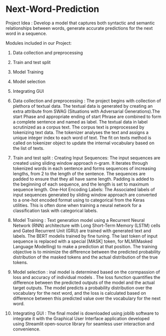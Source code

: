 # Next-Word-Prediction

Project Idea : Develop a model that captures both syntactic and semantic relationships between words, generate accurate predictions for the next word in a sequence.

Modules included in our Project:
1. Data collection and preprocessing 
2. Train and test split 
3. Model Training
4.  Model selection
5. Integrating GUI

1. Data collection and preprocessing : 
The project begins with collection of plethora of textual data. The textual data is generated by creating an extra attribute from SWAG (Situations with Adversarial Generations).The start Phase and appropriate ending of start Phrase are combined to form a complete sentence and named as label. The textual data in label scrutinized as a corpus text. The corpus text is preprocessed by tokenizing text data. The tokenizer analyses the text and assigns a unique integer index to each word of text. The fit on texts method is called on tokenizer object to update the internal vocabulary based on the list of texts.

2. Train and test split :
Creating Input Sequences: The input sequences are created using sliding window approach n-gram. It iterates through tokenized words in each sentence and forms sequences of increasing lengths, from 2 to the length of the sentence. The sequences are padded to ensure that they all have same length. Padding is added to the beginning of each sequence, and the length is set to maximum sequence length. 
One-Hot Encoding Labels: The Associated labels of input sequences generated by sliding window approach are converted to a one-hot encoded format using to categorical from the Keras utilities. This is often done when training a neural network for a classification task with categorical labels.

3. Model Training : 
Text generation model using a Recurrent Neural Network (RNN) architecture with Long Short-Term Memory (LSTM) cells and Gated Recurrent Unit (GRU) are trained with generated text and labels. The BERT modelis trained by fine tuning. The last token of input sequence is replaced with a special [MASK] token, for MLM(Masked Language Modelling) to make a prediction at that position. The training objective is to minimize the difference between the predicted probability distribution of the masked tokens and the actual distribution of the true tokens.

 4. Model selection :
 inal model is determined based on the cormpassion of loss and accuracy of individual models . The loss function quantifies the difference between the predicted outputs of the model and the actual target outputs. The model predicts a probability distribution over the vocabulary for the next word, and the loss is calculated based on difference between this predicted value over the vocabulary for the next word.

5. Integrating GUI :
The final model is downloaded using joblib software to integrate it with the Graphical User Interface application developed using Streamlit open-source library for seamless user interaction and convenience.


